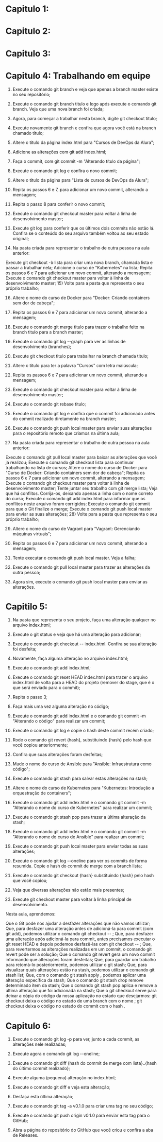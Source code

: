# Capitulo 1:
# Capitulo 2:
# Capitulo 3:
# Capitulo 4: Trabalhando em equipe 
1) Execute o comando git branch e veja que apenas a branch master existe no seu repositório;

2) Execute o comando git branch titulo e logo após execute o comando git branch. Veja que uma nova branch foi criada;

3) Agora, para começar a trabalhar nesta branch, digite git checkout titulo;

4) Execute novamente git branch e confira que agora você está na branch chamado titulo;

5) Altere o título da página index.html para "Cursos de DevOps da Alura";

6) Adicione as alterações com git add index.html;

7) Faça o commit, com git commit -m "Alterando título da página";

8) Execute o comando git log e confira o novo commit;

9) Altere o título da página para "Lista de cursos de DevOps da Alura";

10) Repita os passos 6 e 7, para adicionar um novo commit, alterando a mensagem;

11) Repita o passo 8 para conferir o novo commit;

12) Execute o comando git checkout master para voltar à linha de desenvolvimento master;

13) Execute git log para conferir que os últimos dois commits não estão lá. Confira se o conteúdo do seu arquivo também voltou ao seu estado original;

14) Na pasta criada para representar o trabalho de outra pessoa na aula anterior:

Execute git checkout -b lista para criar uma nova branch, chamada lista e passar a trabalhar nela;
Adicione o curso de "Kubernetes" na lista;
Repita os passos 6 e 7 para adicionar um novo commit, alterando a mensagem;
Execute o comando git checkout master para voltar à linha de desenvolvimento master;
15) Volte para a pasta que representa o seu próprio trabalho;

16) Altere o nome do curso de Docker para "Docker: Criando containers sem dor de cabeça";

17) Repita os passos 6 e 7 para adicionar um novo commit, alterando a mensagem;

18) Execute o comando git merge titulo para trazer o trabalho feito na branch titulo para a branch master;

19) Execute o comando git log --graph para ver as linhas de desenvolvimento (branches);

20) Execute git checkout titulo para trabalhar na branch chamada titulo;

21) Altere o título para ter a palavra "Cursos" com letra maiúscula;

22) Repita os passos 6 e 7 para adicionar um novo commit, alterando a mensagem;

23) Execute o comando git checkout master para voltar à linha de desenvolvimento master;

24) Execute o comando git rebase titulo;

25) Execute o comando git log e confira que o commit foi adicionado antes do commit realizado diretamente na branch master;

26) Execute o comando git push local master para enviar suas alterações para o repositório remoto que criamos na última aula;

27) Na pasta criada para representar o trabalho de outra pessoa na aula anterior:

Execute o comando git pull local master para baixar as alterações que você já realizou;
Execute o comando git checkout lista para continuar trabalhando na lista de cursos;
Altere o nome do curso de Docker para "Curso de Docker: Criando containers sem dor de cabeça";
Repita os passos 6 e 7 para adicionar um novo commit, alterando a mensagem;
Execute o comando git checkout master para voltar à linha de desenvolvimento master;
Tente juntar seu trabalho com git merge lista;
Veja que há conflitos. Corrija-os, deixando apenas a linha com o nome correto do curso;
Execute o comando git add index.html para informar que os conflitos neste arquivo foram corrigidos;
Execute o comando git commit para que o Git finalize o merge;
Execute o comando git push local master para enviar as suas alterações;
28) Volte para a pasta que representa o seu próprio trabalho;

29) Altere o nome do curso de Vagrant para "Vagrant: Gerenciando máquinas virtuais";

30) Repita os passos 6 e 7 para adicionar um novo commit, alterando a mensagem;

31) Tente executar o comando git push local master. Veja a falha;

32) Execute o comando git pull local master para trazer as alterações da outra pessoa;

33) Agora sim, execute o comando git push local master para enviar as alterações.
# Capitilo 5:
1) Na pasta que representa o seu projeto, faça uma alteração qualquer no arquivo index.html;

2) Execute o git status e veja que há uma alteração para adicionar;

3) Execute o comando git checkout -- index.html. Confira se sua alteração foi desfeita;

4) Novamente, faça alguma alteração no arquivo index.html;

5) Execute o comando git add index.html;

6) Execute o comando git reset HEAD index.html para trazer o arquivo index.html de volta para a HEAD do projeto (remover do stage, que é o que será enviado para o commit);

7) Repita o passo 3;

8) Faça mais uma vez alguma alteração no código;

9) Execute o comando git add index.html e o comando git commit -m "Alterando o código" para realizar um commit;

10) Execute o comando git log e copie o hash deste commit recém criado;

11) Rode o comando git revert {hash}, substituindo {hash} pelo hash que você copiou anteriormente;

12) Confira que suas alterações foram desfeitas;

13) Mude o nome do curso de Ansible para "Ansible: Infraestrutura como código";

14) Execute o comando git stash para salvar estas alterações na stash;

15) Altere o nome do curso de Kubernetes para "Kubernetes: Introdução a orquestração de containers";

16) Execute o comando git add index.html e o comando git commit -m "Alterando o nome do curso de Kubernetes" para realizar um commit;

17) Execute o comando git stash pop para trazer a última alteração da stash;

18) Execute o comando git add index.html e o comando git commit -m "Alterando o nome do curso de Ansible" para realizar um commit;

19) Execute o comando git push local master para enviar todas as suas alterações;

20) Execute o comando git log --oneline para ver os commits de forma resumida. Copie o hash do commit de merge com a branch lista;

21) Execute o comando git checkout {hash} substituindo {hash} pelo hash que você copiou;

22) Veja que diversas alterações não estão mais presentes;

23) Execute git checkout master para voltar à linha principal de desenvolvimento.

Nesta aula, aprendemos:

Que o Git pode nos ajudar a desfazer alterações que não vamos utilizar;
Que, para desfazer uma alteração antes de adicioná-la para commit (com git add), podemos utilizar o comando git checkout -- <arquivos>;
Que, para desfazer uma alteração após adicioná-la para commit, antes precisamos executar o git reset HEAD <arquivos> e depois podemos desfazê-las com git checkout -- <arquivos>;
Que, para revertermos as alterações realizadas em um commit, o comando git revert pode ser a solução;
Que o comando git revert gera um novo commit informando que alterações foram desfeitas;
Que, para guardar um trabalho para retomá-lo posteriormente, podemos utilizar o git stash;
Que, para visualizar quais alterações estão na stash, podemos utilizar o comando git stash list;
Que, com o comando git stash apply <numero>, podemos aplicar uma alteração específica da stash;
Que o comando git stash drop <numero> remove determinado item da stash;
Que o comando git stash pop aplica e remove a última alteração que foi adicionada na stash;
Que o git checkout serve para deixar a cópia do código da nossa aplicação no estado que desejarmos:
git checkout <branch> deixa o código no estado de uma branch com o nome <branch>;
git checkout <hash> deixa o código no estado do commit com o hash <hash>.
# Capitulo 6:
1) Execute o comando git log -p para ver, junto a cada commit, as alterações nele realizadas;

2) Execute agora o comando git log --oneline;

3) Execute o comando git diff {hash do commit de merge com lista}..{hash do último commit realizado};

4) Execute alguma (pequena) alteração no index.html;

5) Execute o comando git diff e veja esta alteração;

6) Desfaça esta última alteração;

7) Execute o comando git tag -a v0.1.0 para criar uma tag no seu código;

8) Execute o comando git push origin v0.1.0 para enviar esta tag para o GitHub;

9) Abra a página do repositório do GitHub que você criou e confira a aba de Releases.